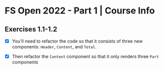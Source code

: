 # FS Open 2022 - Part 1 | Course Info

## Exercises 1.1-1.2

- [x] You'll need to refactor the code so that it consists of three new components: `Header`, `Content`, and `Total`.

- [x] Then refactor the `Content` component so that it only renders three `Part` components
